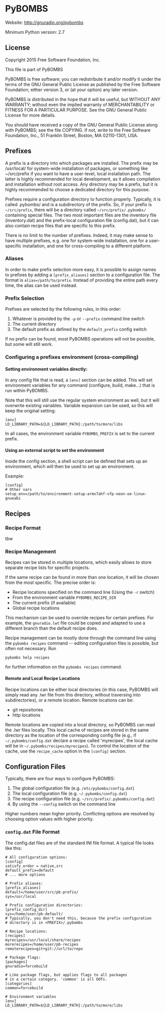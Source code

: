 # PyBOMBS

Website: http://gnuradio.org/pybombs

Minimum Python version: 2.7

## License

Copyright 2015 Free Software Foundation, Inc.

This file is part of PyBOMBS

PyBOMBS is free software; you can redistribute it and/or modify
it under the terms of the GNU General Public License as published by
the Free Software Foundation; either version 3, or (at your option)
any later version.

PyBOMBS is distributed in the hope that it will be useful,
but WITHOUT ANY WARRANTY; without even the implied warranty of
MERCHANTABILITY or FITNESS FOR A PARTICULAR PURPOSE.  See the
GNU General Public License for more details.

You should have received a copy of the GNU General Public License
along with PyBOMBS; see the file COPYING.  If not, write to
the Free Software Foundation, Inc., 51 Franklin Street,
Boston, MA 02110-1301, USA.

## Prefixes

A prefix is a directory into which packages are installed.
The prefix may be /usr/local/ for system-wide installation
of packages, or something like ~/src/prefix if you want to
have a user-level, local installation path. The latter is
highly recommended for local development, as it allows
compilation and installation without root access.
Any directory may be a prefix, but it is highly recommended
to choose a dedicated directory for this purpose.

Prefixes require a configuration directory to function properly.
Typically, it is called .pybombs/ and is a subdirectory of the prefix.
So, if your prefix is `~/src/prefix`, there will be a directory called
`~/src/prefix/.pybombs/` containing special files. The two most important
files are the inventory file (inventory.dat) and the prefix-local
configuration file (config.dat), but it can also contain recipe files
that are specific to this prefix.

There is no limit to the number of prefixes. Indeed, it may make sense
to have multiple prefixes, e.g. one for system-wide installation, one for
a user-specific installation, and one for cross-compiling to a different
platform.

### Aliases

In order to make prefix selection more easy, it is possible to assign names
to prefixes by adding a `[prefix_aliases]` section to a configuration file.
The format is `alias=/path/to/prefix`. Instead of providing the entire path
every time, the alias can be used instead.

### Prefix Selection

Prefixes are selected by the following rules, in this order:

1. Whatever is provided by the `-p` or `--prefix` command line switch
2. The current directory
3. The default prefix as defined by the `default_prefix` config switch

If no prefix can be found, most PyBOMBS operations will not be possible,
but some will still work.

### Configuring a prefixes environment (cross-compiling)

#### Setting environment variables directly:

In any config file that is read, a `[env]` section can be added. This
will set environment variables for any command  (configure, build, make...)
that is run within PyBOMBS.

Note that this will still use the regular system environment as well, but
it will overwrite existing variables. Variable expansion can be used, so
this will keep the original setting:

    [env]
    LD_LIBRARY_PATH=${LD_LIBRARY_PATH}:/path/to/more/libs

In all cases, the environment variable `PYBOMBS_PREFIX` is set to the
current prefix.

#### Using an external script to set the environment

Inside the config section, a shell script can be defined that sets up an
environment, which will then be used to set up an environment.

Example:

    [config]
    # Other vars
    setup_env=/path/to/environment-setup-armv7ahf-vfp-neon-oe-linux-gnueabi

## Recipes

### Recipe Format

tbw

### Recipe Management

Recipes can be stored in multiple locations, which easily allows to store
separate recipe lists for specific projects.

If the same recipe can be found in more than one location, it will be
chosen from the most specific. The precise order is:
- Recipe locations specified on the command line (Using the `-r` switch)
- From the environment variable `PYBOMBS_RECIPE_DIR`
- The current prefix (if available)
- Global recipe locations

This mechanism can be used to override recipes for certain prefixes. For
example, the `gnuradio.lwt` file could be copied and adapted to use a
different branch than the default recipe does.

Recipe management can be mostly done through the command line using
the `pybombs recipes` command -- editing configuration files is possible,
but often not necessary. Run

    pybombs help recipes

for further information on the `pybombs recipes` command.

#### Remote and Local Recipe Locations

Recipe locations can be either local directories (in this case, PyBOMBS will
simply read any .lwr file from this directory, without traversing into
subdirectories), or a remote location.
Remote locations can be:
- git repositories
- http locations

Remote locations are copied into a local directory, so PyBOMBS can read the .lwr
files locally. This local cache of recipes are stored in the same directory
as the location of the corresponding config file (e.g., if `~/.pybombs/config.dat`
declare a recipe called 'myrecipes', the local cache will be in
`~/.pybombs/recipes/myrecipes`). To control the location of the cache, use the
`recipe_cache` option in the `[config]` section.

## Configuration Files

Typically, there are four ways to configure PyBOMBS:

1. The global configuration file (e.g. `/etc/pybombs/config.dat`)
2. The local configuration file (e.g. `~/.pybombs/config.dat`)
3. The recipe configuration file (e.g. `~/src/prefix/.pybombs/config.dat`)
4. By using the `--config` switch on the command line

Higher numbers mean higher priority. Conflicting options are resolved by
choosing option values with higher priority.

### `config.dat` File Format

The config.dat files are of the standard INI file format. A typical file
looks like this:

```
# All configuration options:
[config]
satisfy_order = native,src
default_prefix=default
# ... more options

# Prefix aliases:
[prefix_aliases]
default=/home/user/src/pb-prefix/
sys=/usr/local

# Prefix configuration directories:
[prefix_config_dir]
sys=/home/user/pb-default/
# Typically, you don't need this, because the prefix configuration
# directory is in <PREFIX>/.pybombs

# Recipe locations:
[recipes]
myrecipes=/usr/local/share/recipes
morerecipes=/home/user/pb-recipes
remoterecipes=git+git://url/to/repo

# Package flags:
[packages]
gnuradio=forcebuild

# Like package flags, but applies flags to all packages
# in a certain category. 'common' is all OOTs.
[categories]
common=forcebuild

# Environment variables
[env]
LD_LIBRARY_PATH=${LD_LIBRARY_PATH}:/path/to/more/libs
```

